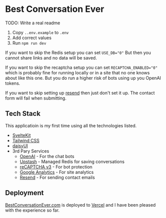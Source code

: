 # Best Conversation Ever

TODO: Write a real readme

1. Copy `..env.example` to `.env`
2. Add correct values
3. Run `npm run dev`

If you want to skip the Redis setup you can set `USE_DB="0"` But then you cannot share links 
and no data will be saved.

If you want to skip the recaptcha setup you can set `RECAPTCHA_ENABLED="0"` which is probably 
fine for running locally or in a site that no one knows about like this one. But you do run 
a higher risk of bots using up you OpenAI tokens.

If you want to skip setting up [resend](https://resend.com/) then just don't set it up. The 
contact form will fail when submitting.

## Tech Stack
This applicatioin is my first time using all the technologies listed.

* [SvelteKit](https://kit.svelte.dev/)
* [Tailwind CSS](https://tailwindcss.com/)
* [daisyUI](https://daisyui.com/)
* 3rd Pary Services
    * [OpenAI](https://platform.openai.com/docs/api-reference) - For the chat bots
    * [Upstash](https://upstash.com/) - Managed Redis for saving conversations
    * [reCAPTCHA v3](https://www.google.com/recaptcha/about/) - For bot protection
    * [Google Analytics](https://marketingplatform.google.com/about/analytics/) - For site analytics
    * [Resend](https://resend.com/) - For sending contact emails

## Deployment
[BestConversationEver.com](https://bestconversationever.com/) is deployed to [Vercel](https://vercel.com/) and I have been pleased with the experience so far.